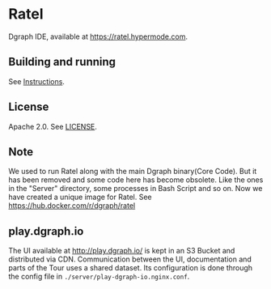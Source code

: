 # Ratel

Dgraph IDE, available at https://ratel.hypermode.com.

## Building and running

See [Instructions](./INSTRUCTIONS.md).

## License

Apache 2.0. See [LICENSE](./LICENSE).

## Note

We used to run Ratel along with the main Dgraph binary(Core Code). But it has been removed and some
code here has become obsolete. Like the ones in the "Server" directory, some processes in Bash
Script and so on. Now we have created a unique image for Ratel. See
https://hub.docker.com/r/dgraph/ratel

## play.dgraph.io

The UI available at http://play.dgraph.io/ is kept in an S3 Bucket and distributed via CDN.
Communication between the UI, documentation and parts of the Tour uses a shared dataset. Its
configuration is done through the config file in `./server/play-dgraph-io.nginx.conf`.
